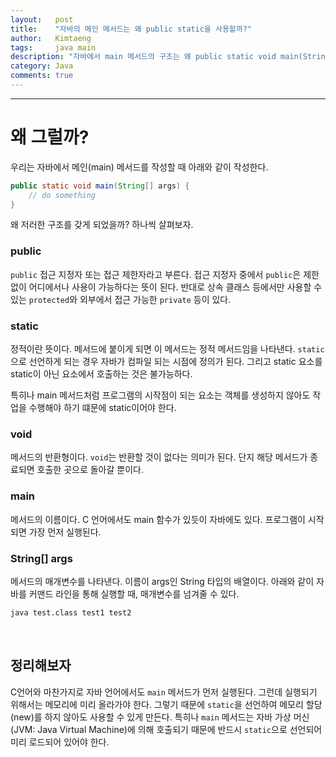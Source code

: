 ```yaml
---
layout:   post
title:    "자바의 메인 메서드는 왜 public static을 사용할까?"
author:   Kimtaeng
tags: 	  java main
description: "자바에서 main 메서드의 구조는 왜 public static void main(String[] args) 일까?"
category: Java
comments: true
---
```


<hr/>

# 왜 그럴까?

우리는 자바에서 메인(main) 메서드를 작성할 때 아래와 같이 작성한다.

```java
public static void main(String[] args) {
    // do something
}
```

왜 저러한 구조를 갖게 되었을까? 하나씩 살펴보자.

### public

```public``` 접근 지정자 또는 접근 제한자라고 부른다. 접근 지정자 중에서 ```public```은 제한없이 어디에서나 사용이 가능하다는
뜻이 된다. 반대로 상속 클래스 등에서만 사용할 수 있는 ```protected```와 외부에서 접근 가능한 ```private``` 등이 있다.

### static

정적이란 뜻이다. 메서드에 붙이게 되면 이 메서드는 정적 메서드임을 나타낸다. ```static```으로 선언하게 되는 경우
자바가 컴파일 되는 시점에 정의가 된다. 그리고 static 요소를 static이 아닌 요소에서 호출하는 것은 불가능하다.

특히나 main 메서드처럼 프로그램의 시작점이 되는 요소는 객체를 생성하지 않아도 작업을 수행해야 하기 떄문에 static이어야 한다.

### void

메서드의 반환형이다. ```void```는 반환할 것이 없다는 의미가 된다.
단지 해당 메서드가 종료되면 호출한 곳으로 돌아갈 뿐이다.

### main

메서드의 이름이다. C 언어에서도 main 함수가 있듯이 자바에도 있다. 프로그램이 시작되면 가장 먼저 실행된다.

### String[] args

메서드의 매개변수를 나타낸다. 이름이 args인 String 타입의 배열이다. 아래와 같이 자바를 커맨드 라인을 통해 실행할 때,
매개변수를 넘겨줄 수 있다.

```bash
java test.class test1 test2
```

<br/>

## 정리해보자

C언어와 마찬가지로 자바 언어에서도 ```main``` 메서드가 먼저 실행된다. 그런데 실행되기 위해서는 메모리에 미리 올라가야 한다.
그렇기 때문에 ```static```을 선언하여 메모리 할당(new)를 하지 않아도 사용할 수 있게 만든다. 특히나 ```main``` 메서드는
자바 가상 머신(JVM: Java Virtual Machine)에 의해 호출되기 때문에 반드시 ```static```으로 선언되어 미리 로드되어 있어야 한다.